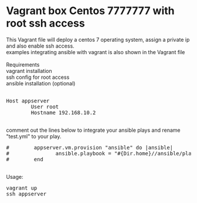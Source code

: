 # Vagrant box Centos 7777777 with root ssh access 
This Vagrant file will deploy a centos 7 operating system, assign a private ip and also enable ssh access.<br/>
examples integrating ansible with vagrant is also shown in the Vagrant file<br/>
<br/>
Requirements<br/>
vagrant installation<br/>
ssh config for root access<br/>
ansible installation (optional) <br/>
<br/>
<pre>
Host appserver
        User root
        Hostname 192.168.10.2
</pre>
<br/>
comment out the lines below to integrate your ansible plays and rename "test.yml" to your play. <br/>
<pre>
#        appserver.vm.provision "ansible" do |ansible|
#               ansible.playbook = "#{Dir.home}//ansible/playbooks/test.yml"
#        end
</pre>
<br/>
Usage:<br/>
<pre>
vagrant up
ssh appserver
</pre>
<br/>
